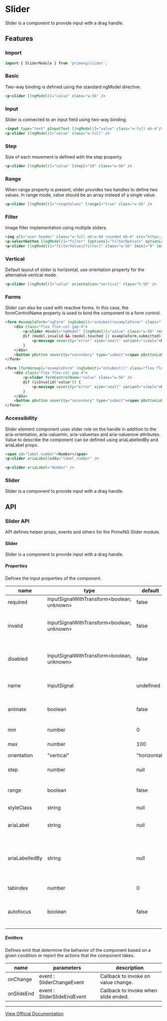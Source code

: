 # Slider

Slider is a component to provide input with a drag handle.

## Features

### Import

```typescript
import { SliderModule } from 'primeng/slider';
```

### Basic

Two-way binding is defined using the standard ngModel directive.

```html
<p-slider [(ngModel)]="value" class="w-56" />
```

### Input

Slider is connected to an input field using two-way binding.

```html
<input type="text" pInputText [(ngModel)]="value" class="w-full mb-4"/>
<p-slider [(ngModel)]="value" class="w-full" />
```

### Step

Size of each movement is defined with the step property.

```html
<p-slider [(ngModel)]="value" [step]="20" class="w-56" />
```

### Range

When range property is present, slider provides two handles to define two values. In range mode, value should be an array instead of a single value.

```html
<p-slider [(ngModel)]="rangeValues" [range]="true" class="w-56" />
```

### Filter

Image filter implementation using multiple sliders.

```html
<img alt="user header" class="w-full md:w-80 rounded mb-6" src="https://primefaces.org/cdn/primevue/images/card-vue.jpg" [style]="filterStyle" />
<p-selectbutton [(ngModel)]="filter" [options]="filterOptions" optionLabel="label" optionValue="value" class="mb-4" />
<p-slider [(ngModel)]="filterValues[filter]" class="w-56" [min]="0" [max]="200" />
```

### Vertical

Default layout of slider is horizontal, use orientation property for the alternative vertical mode.

```html
<p-slider [(ngModel)]="value" orientation="vertical" class="h-56" />
```

### Forms

Slider can also be used with reactive forms. In this case, the formControlName property is used to bind the component to a form control.

```html
<form #exampleForm="ngForm" (ngSubmit)="onSubmit(exampleForm)" class="flex justify-center flex-col gap-4">
    <div class="flex flex-col gap-4">
        <p-slider #model="ngModel" [(ngModel)]="value" class="w-56" required [invalid]="model.invalid && (model.touched || exampleForm.submitted)" name="slider" />
        @if (model.invalid && (model.touched || exampleForm.submitted)) {
            <p-message severity="error" size="small" variant="simple">Must be greater than 25.</p-message>
        }
    </div>
    <button pButton severity="secondary" type="submit"><span pButtonLabel>Submit</span></button>
</form>
```

```html
<form [formGroup]="exampleForm" (ngSubmit)="onSubmit()" class="flex flex-col gap-4">
    <div class="flex flex-col gap-4">
        <p-slider formControlName="value" class="w-56" />
        @if (isInvalid('value')) {
            <p-message severity="error" size="small" variant="simple">Must be greater than 25.</p-message>
        }
    </div>
    <button pButton severity="secondary" type="submit"><span pButtonLabel>Submit</span></button>
</form>
```

### Accessibility

Slider element component uses slider role on the handle in addition to the aria-orientation, aria-valuemin, aria-valuemax and aria-valuenow attributes. Value to describe the component can be defined using ariaLabelledBy and ariaLabel props.

```html
<span id="label_number">Number</span>
<p-slider ariaLabelledBy="label_number" />

<p-slider ariaLabel="Number" />
```

### Slider

Slider is a component to provide input with a drag handle.

## API

### Slider API

API defines helper props, events and others for the PrimeNG Slider module.

#### Slider

Slider is a component to provide input with a drag handle.

##### Properties

Defines the input properties of the component.

| name | type | default | description |
| --- | --- | --- | --- |
| required | InputSignalWithTransform<boolean, unknown> | false | There must be a value (if set). |
| invalid | InputSignalWithTransform<boolean, unknown> | false | When present, it specifies that the component should have invalid state style. |
| disabled | InputSignalWithTransform<boolean, unknown> | false | When present, it specifies that the component should have disabled state style. |
| name | InputSignal<string> | undefined | When present, it specifies that the name of the input. |
| animate | boolean | false | When enabled, displays an animation on click of the slider bar. |
| min | number | 0 | Mininum boundary value. |
| max | number | 100 | Maximum boundary value. |
| orientation | "vertical" | "horizontal" | horizontal | Orientation of the slider. |
| step | number | null | Step factor to increment/decrement the value. |
| range | boolean | false | When specified, allows two boundary values to be picked. |
| styleClass | string | null | Style class of the component. |
| ariaLabel | string | null | Defines a string that labels the input for accessibility. |
| ariaLabelledBy | string | null | Establishes relationships between the component and label(s) where its value should be one or more element IDs. |
| tabindex | number | 0 | Index of the element in tabbing order. |
| autofocus | boolean | false | When present, it specifies that the component should automatically get focus on load. |

##### Emitters

Defines emit that determine the behavior of the component based on a given condition or report the actions that the component takes.

| name | parameters | description |
| --- | --- | --- |
| onChange | event :  SliderChangeEvent | Callback to invoke on value change. |
| onSlideEnd | event :  SliderSlideEndEvent | Callback to invoke when slide ended. |

---

[View Official Documentation](https://primeng.org/slider)
